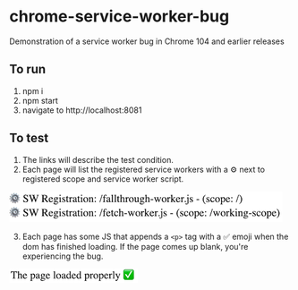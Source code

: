 # chrome-service-worker-bug
Demonstration of a service worker bug in Chrome 104 and earlier releases

## To run

1. npm i
2. npm start
3. navigate to http://localhost:8081

## To test
1. The links will describe the test condition.
2. Each page will list the registered service workers with a ⚙️ next to registered scope and service worker script.

![Service Workers Loaded](./doc/sw_loaded_screenshot_1.png)

3. Each page has some JS that appends a `<p>` tag with a ✅ emoji when the dom has finished loading. If the page comes up blank, you're experiencing the bug.

![Page Loaded](./doc/page_loaded_screenshot_1.png)